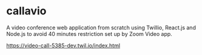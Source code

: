 # callavio
A video conference web application from scratch using Twillio, React.js and Node.js to avoid 40 minutes restriction set up by Zoom Video app.

https://video-call-5385-dev.twil.io/index.html

